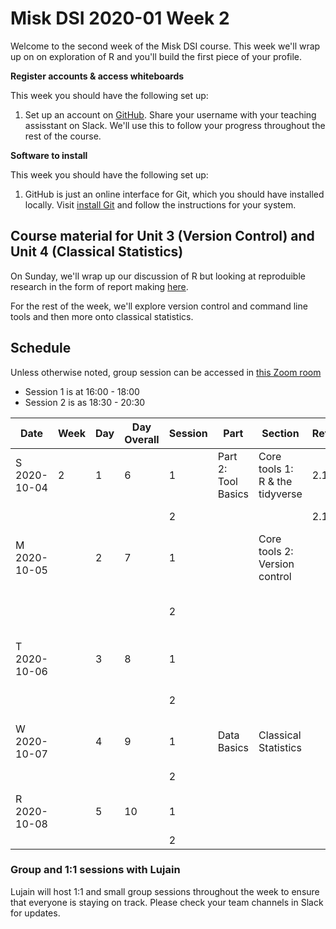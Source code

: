 # Misk DSI 2020-01 Week 2

Welcome to the second week of the Misk DSI course. This week we'll wrap up on on exploration of R and you'll build the first piece of your profile. 

**Register accounts & access whiteboards**

This week you should have the following set up:

1. Set up an account on [GitHub](https://www.github.com/). Share your username with your teaching assisstant on Slack. We'll use this to follow your progress throughout the rest of the course.

**Software to install**

This week you should have the following set up:

1. GitHub is just an online interface for Git, which you should have installed locally. Visit [install Git](https://github.com/git-guides/install-git) and follow the instructions for your system.

## Course material for Unit 3 (Version Control) and Unit 4 (Classical Statistics)

On Sunday, we'll wrap up our discussion of R but looking at reproduible research in the form of report making [here](http://scavetta.academy/misk/Misk_DSI_R/_book/RR.html).

For the rest of the week, we'll explore version control and command line tools and then more onto classical statistics.

## Schedule

Unless otherwise noted, group session can be accessed in [this Zoom room](https://us02web.zoom.us/j/7012194926)

- Session 1 is at 16:00 - 18:00
- Session 2 is as 18:30 - 20:30


|	Date	        | Week | Day |	Day Overall	| Session	| Part	               | Section	                         | Reference | Topic                                          |
|---------------|------|-----|--------------|---------|----------------------|-----------------------------------|-----------|------------------------------------------------|
|	S 2020-10-04	| 2	   | 1   | 6	          | 1	      | Part 2: Tool Basics | Core tools 1: R & the tidyverse    | 2.1.7	   | Reproducible research via simple reporting     |
|						    |      |     |              | 2	      |	                     |                                   | 2.1.8	   | Profile building                               |
|	M	2020-10-05	|	     | 2	 | 7	          | 1	      |                      | Core tools 2: Version control  	 |      	   | Version control                                |
|						    |      |     |              | 2	      |	                     |                                   |      	   | Group exercises in version control             |
|	T	2020-10-06	|      | 3   | 8	          | 1	      |	 				             |                                   |      	   | Command Line tools                           |
|						    |      |     |              | 2	      |		                   |                                   |      	   | Exercises in command line tools               |
|	W	2020-10-07	|	     | 4	 | 9	          | 1	      |	Data Basics	         | Classical Statistics              |    	   | Sampling                          |
|						    |      |     |              | 2	      |	                     |                                   |    	   | Descriptive statistics      |
|	R	2020-10-08	|	     | 5	 | 10	          | 1       |							       	 |                                   |     	   | Probability     |
|						    |      |     |              | 2		    |                      |                                   |     	   | Estimation                               |

### Group and 1:1 sessions with Lujain

Lujain will host 1:1 and small group sessions throughout the week to ensure that everyone is staying on track. Please check your team channels in Slack for updates.
